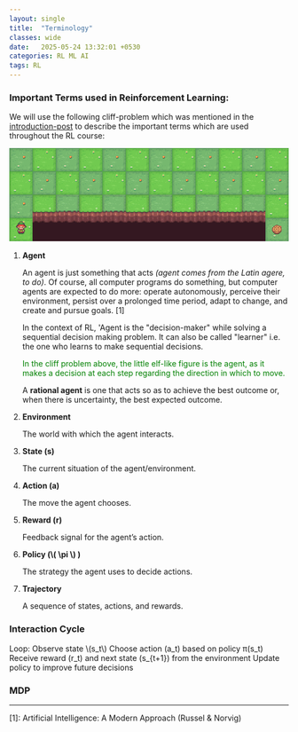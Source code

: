 ```yaml
---
layout: single
title:  "Terminology"
classes: wide
date:   2025-05-24 13:32:01 +0530
categories: RL ML AI
tags: RL
---
```


<h3>Important Terms used in Reinforcement Learning:</h3>

<p>We will use the following cliff-problem which was mentioned in the <a href="https://bukharifaraz.github.io/rl/introduction/">introduction-post</a> to describe the important terms which are used throughout the RL course: </p>
<img src="/assets/rl_images/intro_cliff_grid.gif" alt="Grid with Cliff" />
<ol>
<li><b>Agent</b>
  <p>
     An agent is just something that acts <i>(agent comes from the Latin agere, to do)</i>. Of course, all computer programs do something, but computer agents are expected to do more: operate autonomously, perceive their environment, persist over a prolonged time period, adapt to change, and create and pursue goals. [1] 
  </p>
<p>
    In the context of RL, 'Agent is the "decision-maker" while solving a sequential decision making problem. It can also be called "learner" i.e. the one who learns to make sequential decisions. 
  </p>
<p style="color:green!important;">
  In the cliff problem above, the little elf-like figure is the agent, as it makes a decision at each step regarding the direction in which to move.
</p>
  
  <p>
    A <b>rational agent</b> is one that acts so as to achieve the best outcome or, when there is uncertainty, the best expected outcome.
  </p>
</li>



<li><b>Environment</b>
  <p>
     The world with which the agent interacts.
  </p>
</li>


<li><b>State (s)</b>
  <p>
     The current situation of the agent/environment.
  </p>
</li>



<li><b>Action (a)</b>
  <p>
    The move the agent chooses.
  </p>
</li>





<li><b>Reward (r)</b>
  <p>
      Feedback signal for the agent’s action.
  </p>
</li>




<li><b>Policy (\(  \pi \) )</b>
  <p>
     The strategy the agent uses to decide actions.
  </p>
</li>





<li><b>Trajectory</b>
  <p>
     A sequence of states, actions, and rewards.
  </p>
</li>







  
</ol>

<div>
<h3>Interaction Cycle</h3>
<p>
Loop:
    Observe state \(s_t\)
    Choose action (a_t) based on policy π(s_t)
    Receive reward (r_t) and next state (s_{t+1}) from the environment
    Update policy to improve future decisions
  
</p>
  
</div>

<div>
  <h3>MDP</h3>
</div>

<hr>

<div>

  [1]: Artificial Intelligence: A Modern Approach (Russel & Norvig)
</div>
